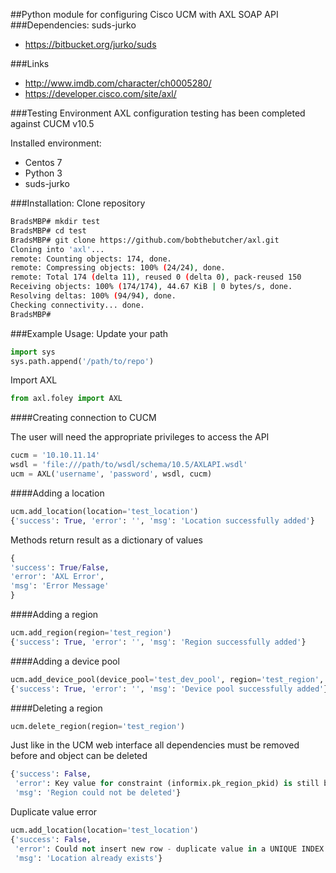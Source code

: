 ##Python module for configuring Cisco UCM with AXL SOAP API
###Dependencies:
 suds-jurko
 - https://bitbucket.org/jurko/suds

###Links
 - http://www.imdb.com/character/ch0005280/ 
 - https://developer.cisco.com/site/axl/

###Testing Environment
AXL configuration testing has been completed against CUCM v10.5

Installed environment:
 - Centos 7
 - Python 3
 - suds-jurko

###Installation:
Clone repository
```bash
BradsMBP# mkdir test
BradsMBP# cd test
BradsMBP# git clone https://github.com/bobthebutcher/axl.git
Cloning into 'axl'...
remote: Counting objects: 174, done.
remote: Compressing objects: 100% (24/24), done.
remote: Total 174 (delta 11), reused 0 (delta 0), pack-reused 150
Receiving objects: 100% (174/174), 44.67 KiB | 0 bytes/s, done.
Resolving deltas: 100% (94/94), done.
Checking connectivity... done.
BradsMBP#
```

###Example Usage:
Update your path
```python
import sys
sys.path.append('/path/to/repo')
```

Import AXL
```python
from axl.foley import AXL
```

####Creating connection to CUCM

The user will need the appropriate privileges to access the API
```python
cucm = '10.10.11.14'
wsdl = 'file:///path/to/wsdl/schema/10.5/AXLAPI.wsdl'
ucm = AXL('username', 'password', wsdl, cucm)
```

####Adding a location
```python
ucm.add_location(location='test_location')
{'success': True, 'error': '', 'msg': 'Location successfully added'}
```

Methods return result as a dictionary of values
```python
{
'success': True/False, 
'error': 'AXL Error', 
'msg': 'Error Message'
}
```

####Adding a region
```python
ucm.add_region(region='test_region')
{'success': True, 'error': '', 'msg': 'Region successfully added'}
```

####Adding a device pool
```python
ucm.add_device_pool(device_pool='test_dev_pool', region='test_region', location='test_location')
{'success': True, 'error': '', 'msg': 'Device pool successfully added'}
```

####Deleting a region
```python
ucm.delete_region(region='test_region')
```

Just like in the UCM web interface all dependencies must be removed before and object can be deleted
```python
{'success': False,
 'error': Key value for constraint (informix.pk_region_pkid) is still being referenced.,
 'msg': 'Region could not be deleted'}
```

Duplicate value error
```python
ucm.add_location(location='test_location')
{'success': False,
 'error': Could not insert new row - duplicate value in a UNIQUE INDEX column (Unique Index:).,
 'msg': 'Location already exists'}
```